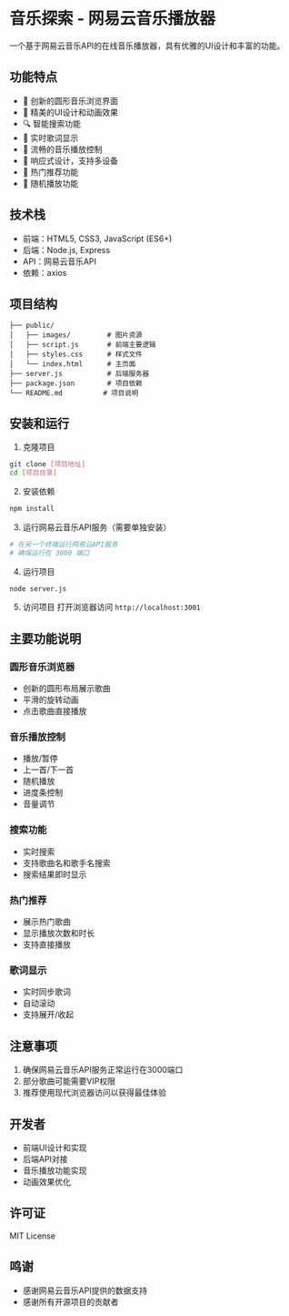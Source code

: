 # 音乐探索 - 网易云音乐播放器

一个基于网易云音乐API的在线音乐播放器，具有优雅的UI设计和丰富的功能。

## 功能特点

- 🎵 创新的圆形音乐浏览界面
- 🎨 精美的UI设计和动画效果
- 🔍 智能搜索功能
- 📃 实时歌词显示
- 💫 流畅的音乐播放控制
- 📱 响应式设计，支持多设备
- 🎯 热门推荐功能
- 🎲 随机播放功能

## 技术栈

- 前端：HTML5, CSS3, JavaScript (ES6+)
- 后端：Node.js, Express
- API：网易云音乐API
- 依赖：axios

## 项目结构

```
├── public/
│   ├── images/         # 图片资源
│   ├── script.js       # 前端主要逻辑
│   ├── styles.css      # 样式文件
│   └── index.html      # 主页面
├── server.js           # 后端服务器
├── package.json        # 项目依赖
└── README.md          # 项目说明
```

## 安装和运行

1. 克隆项目
```bash
git clone [项目地址]
cd [项目目录]
```

2. 安装依赖
```bash
npm install
```

3. 运行网易云音乐API服务（需要单独安装）
```bash
# 在另一个终端运行网易云API服务
# 确保运行在 3000 端口
```

4. 运行项目
```bash
node server.js
```

5. 访问项目
打开浏览器访问 `http://localhost:3001`

## 主要功能说明

### 圆形音乐浏览器
- 创新的圆形布局展示歌曲
- 平滑的旋转动画
- 点击歌曲直接播放

### 音乐播放控制
- 播放/暂停
- 上一首/下一首
- 随机播放
- 进度条控制
- 音量调节

### 搜索功能
- 实时搜索
- 支持歌曲名和歌手名搜索
- 搜索结果即时显示

### 热门推荐
- 展示热门歌曲
- 显示播放次数和时长
- 支持直接播放

### 歌词显示
- 实时同步歌词
- 自动滚动
- 支持展开/收起

## 注意事项

1. 确保网易云音乐API服务正常运行在3000端口
2. 部分歌曲可能需要VIP权限
3. 推荐使用现代浏览器访问以获得最佳体验

## 开发者

- 前端UI设计和实现
- 后端API对接
- 音乐播放功能实现
- 动画效果优化

## 许可证

MIT License

## 鸣谢

- 感谢网易云音乐API提供的数据支持
- 感谢所有开源项目的贡献者 